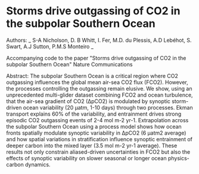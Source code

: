 # Storms drive outgassing of CO2 in the subpolar Southern Ocean

Authors: 
_ S-A Nicholson, D. B Whitt, I. Fer, M.D. du Plessis, A.D Lebéhot, S. Swart, A.J Sutton, P.M.S Monteiro _


Accompanying code to the paper "Storms drive outgassing of CO2 in the subpolar Southern Ocean" Nature Communications

Abstract:
The subpolar Southern Ocean is a critical region where CO2 outgassing influences the global mean air-sea CO2 flux (FCO2). However, the processes controlling the outgassing remain elusive. We show, using an unprecedented multi-glider dataset combining FCO2 and ocean turbulence, that the air-sea gradient of CO2 (∆pCO2) is modulated by synoptic storm-driven ocean variability (20 µatm, 1-10 days) through two processes. Ekman transport explains 60% of the variability, and entrainment drives strong episodic CO2 outgassing events of 2-4 mol m-2 yr-1. Extrapolation across the subpolar Southern Ocean using a process model shows how ocean fronts spatially modulate synoptic variability in ∆pCO2 (6 µatm2 average) and how spatial variations in stratification influence synoptic entrainment of deeper carbon into the mixed layer (3.5 mol m-2 yr-1 average). These results not only constrain aliased-driven uncertainties in FCO2 but also the effects of synoptic variability on slower seasonal or longer ocean physics-carbon dynamics.
